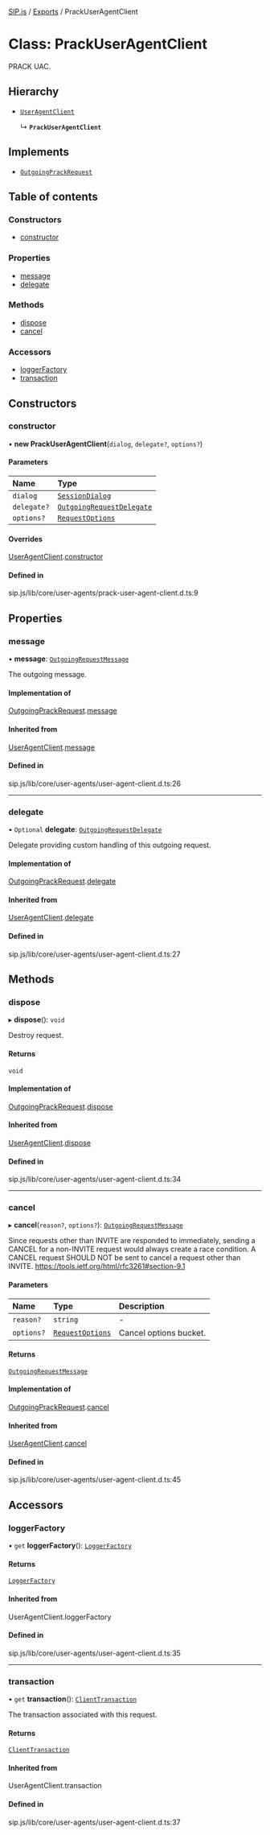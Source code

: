 [SIP.js](../README.md) / [Exports](../modules.md) / PrackUserAgentClient

# Class: PrackUserAgentClient

PRACK UAC.

## Hierarchy

- [`UserAgentClient`](UserAgentClient.md)

  ↳ **`PrackUserAgentClient`**

## Implements

- [`OutgoingPrackRequest`](../interfaces/OutgoingPrackRequest.md)

## Table of contents

### Constructors

- [constructor](PrackUserAgentClient.md#constructor)

### Properties

- [message](PrackUserAgentClient.md#message)
- [delegate](PrackUserAgentClient.md#delegate)

### Methods

- [dispose](PrackUserAgentClient.md#dispose)
- [cancel](PrackUserAgentClient.md#cancel)

### Accessors

- [loggerFactory](PrackUserAgentClient.md#loggerfactory)
- [transaction](PrackUserAgentClient.md#transaction)

## Constructors

### constructor

• **new PrackUserAgentClient**(`dialog`, `delegate?`, `options?`)

#### Parameters

| Name | Type |
| :------ | :------ |
| `dialog` | [`SessionDialog`](SessionDialog.md) |
| `delegate?` | [`OutgoingRequestDelegate`](../interfaces/OutgoingRequestDelegate.md) |
| `options?` | [`RequestOptions`](../interfaces/RequestOptions.md) |

#### Overrides

[UserAgentClient](UserAgentClient.md).[constructor](UserAgentClient.md#constructor)

#### Defined in

sip.js/lib/core/user-agents/prack-user-agent-client.d.ts:9

## Properties

### message

• **message**: [`OutgoingRequestMessage`](OutgoingRequestMessage.md)

The outgoing message.

#### Implementation of

[OutgoingPrackRequest](../interfaces/OutgoingPrackRequest.md).[message](../interfaces/OutgoingPrackRequest.md#message)

#### Inherited from

[UserAgentClient](UserAgentClient.md).[message](UserAgentClient.md#message)

#### Defined in

sip.js/lib/core/user-agents/user-agent-client.d.ts:26

___

### delegate

• `Optional` **delegate**: [`OutgoingRequestDelegate`](../interfaces/OutgoingRequestDelegate.md)

Delegate providing custom handling of this outgoing request.

#### Implementation of

[OutgoingPrackRequest](../interfaces/OutgoingPrackRequest.md).[delegate](../interfaces/OutgoingPrackRequest.md#delegate)

#### Inherited from

[UserAgentClient](UserAgentClient.md).[delegate](UserAgentClient.md#delegate)

#### Defined in

sip.js/lib/core/user-agents/user-agent-client.d.ts:27

## Methods

### dispose

▸ **dispose**(): `void`

Destroy request.

#### Returns

`void`

#### Implementation of

[OutgoingPrackRequest](../interfaces/OutgoingPrackRequest.md).[dispose](../interfaces/OutgoingPrackRequest.md#dispose)

#### Inherited from

[UserAgentClient](UserAgentClient.md).[dispose](UserAgentClient.md#dispose)

#### Defined in

sip.js/lib/core/user-agents/user-agent-client.d.ts:34

___

### cancel

▸ **cancel**(`reason?`, `options?`): [`OutgoingRequestMessage`](OutgoingRequestMessage.md)

Since requests other than INVITE are responded to immediately, sending a
CANCEL for a non-INVITE request would always create a race condition.
A CANCEL request SHOULD NOT be sent to cancel a request other than INVITE.
https://tools.ietf.org/html/rfc3261#section-9.1

#### Parameters

| Name | Type | Description |
| :------ | :------ | :------ |
| `reason?` | `string` | - |
| `options?` | [`RequestOptions`](../interfaces/RequestOptions.md) | Cancel options bucket. |

#### Returns

[`OutgoingRequestMessage`](OutgoingRequestMessage.md)

#### Implementation of

[OutgoingPrackRequest](../interfaces/OutgoingPrackRequest.md).[cancel](../interfaces/OutgoingPrackRequest.md#cancel)

#### Inherited from

[UserAgentClient](UserAgentClient.md).[cancel](UserAgentClient.md#cancel)

#### Defined in

sip.js/lib/core/user-agents/user-agent-client.d.ts:45

## Accessors

### loggerFactory

• `get` **loggerFactory**(): [`LoggerFactory`](LoggerFactory.md)

#### Returns

[`LoggerFactory`](LoggerFactory.md)

#### Inherited from

UserAgentClient.loggerFactory

#### Defined in

sip.js/lib/core/user-agents/user-agent-client.d.ts:35

___

### transaction

• `get` **transaction**(): [`ClientTransaction`](ClientTransaction.md)

The transaction associated with this request.

#### Returns

[`ClientTransaction`](ClientTransaction.md)

#### Inherited from

UserAgentClient.transaction

#### Defined in

sip.js/lib/core/user-agents/user-agent-client.d.ts:37
